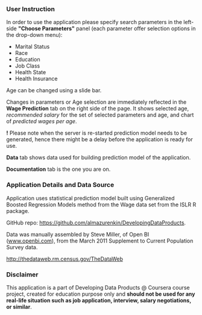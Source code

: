 ### User Instruction

In order to use the application please specify search parameters in the
left-side **"Choose Parameters"** panel (each parameter offer selection options
in the drop-down menu):

- Marital Status
- Race
- Education
- Job Class
- Health State
- Health Insurance

Age can be changed using a slide bar.

Changes in parameters or Age selection are immediately reflected in the
**Wage Prediction** tab on the right side of the page. It shows selected age,
*recommended salary* for the set of selected parameters and age, and chart of
*predicted wages per age*.

**!** Please note when the server is re-started prediction model needs to be generated,
hence there might be a delay before the application is ready for use.

**Data** tab shows data used for building prediction model of the application.

**Documentation** tab is the one you are on.

### Application Details and Data Source

Application uses statistical prediction model built using
Generalized Boosted Regression Models method from the Wage data set from the ISLR R package.

GitHub repo: https://github.com/almazurenkin/DevelopingDataProducts.

Data was manually assembled by Steve Miller, of Open BI (www.openbi.com),
from the March 2011 Supplement to Current Population Survey data.

http://thedataweb.rm.census.gov/TheDataWeb

### Disclaimer

This application is a part of Developing Data Products @ Coursera course project,
created for education purpose only and **should not be used for any real-life situation
such as job application, interview, salary negotiations, or similar**.
